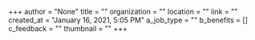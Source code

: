 +++
author = "None"
title = ""
organization = ""
location = ""
link = ""
created_at = "January 16, 2021, 5:05 PM"
a_job_type = ""
b_benefits = []
c_feedback = ""
thumbnail = ""
+++
